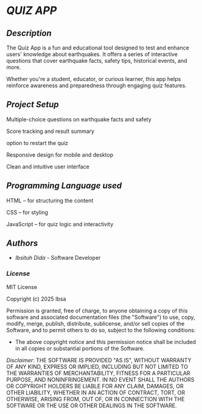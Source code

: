 # *QUIZ APP*


## *Description*

The Quiz App is a fun and educational tool designed to test and enhance users' knowledge about earthquakes. It offers a series of interactive questions that cover earthquake facts, safety tips, historical events, and more.

Whether you're a student, educator, or curious learner, this app helps reinforce awareness and preparedness through engaging quiz features.


## *Project Setup*
Multiple-choice questions on earthquake facts and safety

Score tracking and result summary

 option to restart the quiz

 Responsive design for mobile and desktop

Clean and intuitive user interface

## *Programming Language used*



HTML – for structuring the content

CSS – for styling

JavaScript – for quiz logic and interactivity


## *Authors*

* *Ibsituh Dida* - Software Developer

### *License*

MIT License

Copyright (c) 2025 Ibsa

Permission is granted, free of charge, to anyone obtaining a copy of this software and associated documentation files (the "Software") to use, copy, modify, merge, publish, distribute, sublicense, and/or sell copies of the Software, and to permit others to do so, subject to the following conditions:

* The above copyright notice and this permission notice shall be included in all copies or substantial portions of the Software.

*Disclaimer*:
THE SOFTWARE IS PROVIDED "AS IS", WITHOUT WARRANTY OF ANY KIND, EXPRESS OR IMPLIED, INCLUDING BUT NOT LIMITED TO THE WARRANTIES OF MERCHANTABILITY, FITNESS FOR A PARTICULAR PURPOSE, AND NONINFRINGEMENT. IN NO EVENT SHALL THE AUTHORS OR COPYRIGHT HOLDERS BE LIABLE FOR ANY CLAIM, DAMAGES, OR OTHER LIABILITY, WHETHER IN AN ACTION OF CONTRACT, TORT, OR OTHERWISE, ARISING FROM, OUT OF, OR IN CONNECTION WITH THE SOFTWARE OR THE USE OR OTHER DEALINGS IN THE SOFTWARE.